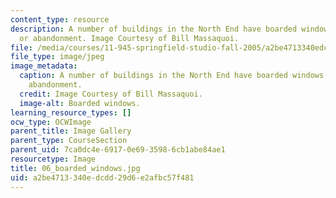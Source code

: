 ```yaml
---
content_type: resource
description: A number of buildings in the North End have boarded windows from fire
  or abandonment. Image Courtesy of Bill Massaquoi.
file: /media/courses/11-945-springfield-studio-fall-2005/a2be4713340edcdd29d6e2afbc57f481_06_boarded_windows.jpg
file_type: image/jpeg
image_metadata:
  caption: A number of buildings in the North End have boarded windows from fire or
    abandonment.
  credit: Image Courtesy of Bill Massaquoi.
  image-alt: Boarded windows.
learning_resource_types: []
ocw_type: OCWImage
parent_title: Image Gallery
parent_type: CourseSection
parent_uid: 7ca0dc4e-6917-0e69-3598-6cb1abe84ae1
resourcetype: Image
title: 06_boarded_windows.jpg
uid: a2be4713-340e-dcdd-29d6-e2afbc57f481
---
```


